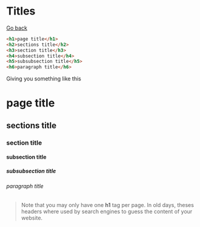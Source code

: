 # Titles

[Go back](..)

```html
<h1>page title</h1>
<h2>sections title</h2>
<h3>section title</h3>
<h4>subsection title</h4>
<h5>subsubsection title</h5>
<h6>paragraph title</h6>
```

Giving you something like this

<h1>page title</h1>
<h2>sections title</h2>
<h3>section title</h3>
<h4>subsection title</h4>
<h5>subsubsection title</h5>
<h6>paragraph title</h6>

> Note that you may only have one **h1** tag per page. In old
> days, theses headers where used by search engines to guess
> the content of your website.